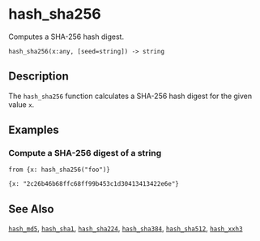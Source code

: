 # hash_sha256

Computes a SHA-256 hash digest.

```tql
hash_sha256(x:any, [seed=string]) -> string
```

## Description

The `hash_sha256` function calculates a SHA-256 hash digest for the given value
`x`.

## Examples

### Compute a SHA-256 digest of a string

```tql
from {x: hash_sha256("foo")}
```

```tql
{x: "2c26b46b68ffc68ff99b453c1d30413413422e6e"}
```

## See Also

[`hash_md5`](hash_md5.md), [`hash_sha1`](hash_sha1.md),
[`hash_sha224`](hash_sha224.md), [`hash_sha384`](hash_sha384.md),
[`hash_sha512`](hash_sha512.md), [`hash_xxh3`](hash_xxh3.md)
